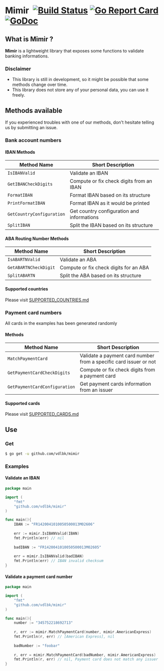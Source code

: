 # Mimir &nbsp;[![Build Status](https://cloud.drone.io/api/badges/vdlbk/mimir/status.svg)](https://cloud.drone.io/vdlbk/mimir) [![Go Report Card](https://goreportcard.com/badge/github.com/vdlbk/mimir)](https://goreportcard.com/report/github.com/vdlbk/mimir)  [![GoDoc](https://godoc.org/github.com/vdlbk/mimir?status.svg)](https://godoc.org/github.com/vdlbk/mimir)

## What is Mimir ?

**Mimir** is a lightweight library that exposes some functions to validate banking informations.

### Disclaimer

+  This library is still in development, so it might be possible that some methods change over time. 
+  This library does not store any of your personal data, you can use it freely.

## Methods available

If you experienced troubles with one of our methods, don't hesitate telling us by submitting an issue.

### Bank account numbers

#### IBAN Methods 

| Method Name | Short Description |
| ----------- | ----------------- |
| `IsIBANValid` | Validate an IBAN  |
| `GetIBANCheckDigits` | Compute or fix check digits from an IBAN  |
| `FormatIBAN` | Format IBAN based on its structure  |
| `PrintFormatIBAN` | Format IBAN as it would be printed  |
| `GetCountryConfiguration` | Get country configuration and informations  |
| `SplitIBAN` | Split the IBAN based on its structure  |

#### ABA Routing Number Methods 

| Method Name | Short Description |
| ----------- | ----------------- |
| `IsABARTNValid` | Validate an ABA  |
| `GetABARTNCheckDigit` | Compute or fix check digits for an ABA  |
| `SplitABARTN` | Split the ABA based on its structure  |

#### Supported countries

Please visit [SUPPORTED_COUNTRIES.md](https://github.com/vdlbk/mimir/blob/master/SUPPORTED_COUNTRIES.md)

### Payment card numbers

All cards in the examples has been generated randomly

#### Methods
| Method Name | Short Description |
| ----------- | ----------------- |
| `MatchPaymentCard` | Validate a payment card number from a specific card issuer or not  |
| `GetPaymentCardCheckDigits` | Compute or fix check digits from a payment card  |
| `GetPaymentCardConfiguration` | Get payment cards information from an issuer  |

#### Supported cards

Please visit [SUPPORTED_CARDS.md](https://github.com/vdlbk/mimir/blob/master/SUPPORTED_CARDS.md)

## Use

### Get
```bash
$ go get -u github.com/vdlbk/mimir
```

### Examples
#### Validate an IBAN
```go
package main

import (
	"fmt"
	"github.com/vdlbk/mimir"
)

func main(){
	IBAN := "FR1420041010050500013M02606"
	
	err := mimir.IsIBANValid(IBAN)
	fmt.Println(err) // nil
	
	badIBAN := "FR1420041010050500013M02605"
	
	err = mimir.IsIBANValid(badIBAN)
	fmt.Println(err) // IBAN invalid checksum
}
```

#### Validate a payment card number
```go
package main

import (
	"fmt"
	"github.com/vdlbk/mimir"
)

func main(){
	number := "345752218692713"
	
	r, err := mimir.MatchPaymentCard(number, mimir.AmericanExpress)
	fmt.Println(r, err) // [American Express], nil
	
	badNumber := "foobar"
	
	r, err = mimir.MatchPaymentCard(badNumber, mimir.AmericanExpress)
	fmt.Println(r, err) // nil, Payment card does not match any issuer
}
```